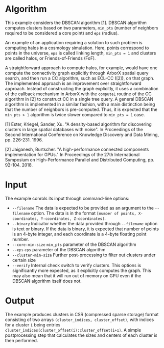 # Algorithm

This example considers the DBSCAN algorithm [1]. DBSCAN algorithm computes
clusters based on two parameters, `min_pts` (number of neighbors required to be
considered a core point) and `eps` (radius).

An example of an application requiring a solution to such problem is computing
halos in a cosmology simulation. Here, points correspond to points in the
universe, `eps` is called linking length, `min_pts = 1` and clusters are called
halos, or Friends-of-Friends (FoF).

A straightforward approach to compute halos, for example, would have one
compute the connectivity graph explicitly through ArborX spatial query search,
and then run a CC algorithm, such as ECL-CC ([2]), on that graph. The
implemented approach is an improvement over straightforward approach. Instead
of constructing the graph explicitly, it uses a combination of the callback
mechanism in ArborX with the `compute1` routine of the CC algorithm in [2] to
construct CC in a single tree query. A general DBSCAN algorithm is implemented
in a similar fashion, with a main distinction being that the number of
neighbors is pre-computed. Thus, it is expected that the `min_pts > 1`
algorithm is twice slower compared to `min_pts = 1` case.

[1] Ester, Kriegel, Sander, Xu. "A density-based algorithm for discovering
clusters in large spatial databases with noise". In Proceedings of the Second
International Conference on Knowledge Discovery and Data Mining, pp. 226-231.
1996.

[2] Jaiganesh, Burtscher. "A high-performance connected
components implementation for GPUs." In Proceedings of the 27th International
Symposium on High-Performance Parallel and Distributed Computing, pp. 92-104.
2018.

# Input

The example conrols its input through command-line options:
- `--filename`
  The data is expected to be provided as an argument to the `--filename`
  option. The data is in the format `[number of points, X-coordinates,
  Y-coordinates, Z-coordinates]`.
- `--binary`
  Indicator whether the data provided through `--filename` option is text or
  binary. If the data is binary, it is expected that number of points is an
  4-byte integer, and each coordinate is a 4-byte floating point number.
- `--core-min-size`
  `min_pts` parameter of the DBSCAN algorithm
- `--eps`
  `eps` parameter of the DBSCAN algorithm
- `--cluster-min-size`
  Further post-processing to filter out clusters under certain size
- `--verify`
  Internal check switch to verify clusters. This options is significantly more
  expected, as it explicitly computes the graph. This may also mean that it
  will run out of memory on GPU even if the DBSCAN algorithm itself does not.

# Output

The example produces clusters in CSR (compressed sparse storage) format
consisting of two arrays `(cluster_indices, cluster_offset)`, with indices for
a cluster `i` being entries
`cluster_indices(cluster_offset(i):cluster_offset(i+1)`. A simple
postprocessing step that calculates the sizes and centers of each cluster is
then performed.
